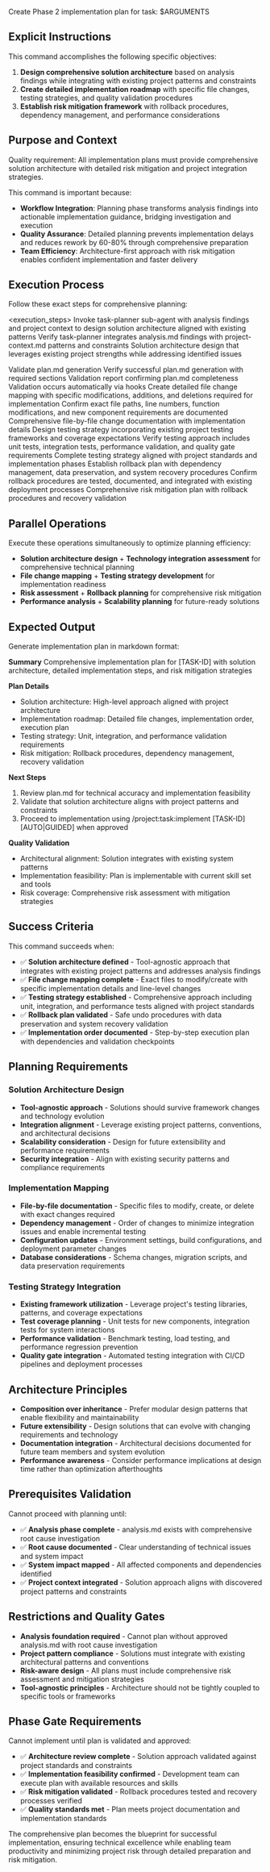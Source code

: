 Create Phase 2 implementation plan for task: $ARGUMENTS

## Explicit Instructions

This command accomplishes the following specific objectives:

1. **Design comprehensive solution architecture** based on analysis findings while integrating with existing project patterns and constraints
2. **Create detailed implementation roadmap** with specific file changes, testing strategies, and quality validation procedures
3. **Establish risk mitigation framework** with rollback procedures, dependency management, and performance considerations

## Purpose and Context

Quality requirement: All implementation plans must provide comprehensive solution architecture with detailed risk mitigation and project integration strategies.

This command is important because:

- **Workflow Integration**: Planning phase transforms analysis findings into actionable implementation guidance, bridging investigation and execution
- **Quality Assurance**: Detailed planning prevents implementation delays and reduces rework by 60-80% through comprehensive preparation
- **Team Efficiency**: Architecture-first approach with risk mitigation enables confident implementation and faster delivery

## Execution Process

Follow these exact steps for comprehensive planning:

<execution_steps>
<step number="1">
<action>Invoke task-planner sub-agent with analysis findings and project context to design solution architecture aligned with existing patterns</action>
<validation>Verify task-planner integrates analysis.md findings with project-context.md patterns and constraints</validation>
<output>Solution architecture design that leverages existing project strengths while addressing identified issues</output>
</step>

<step number="2">
<action>Validate plan.md generation</action>
<validation>Verify successful plan.md generation with required sections</validation>
<output>Validation report confirming plan.md completeness</output>
<note>Validation occurs automatically via hooks</note>
</step>

<step number="3">
<action>Create detailed file change mapping with specific modifications, additions, and deletions required for implementation</action>
<validation>Confirm exact file paths, line numbers, function modifications, and new component requirements are documented</validation>
<output>Comprehensive file-by-file change documentation with implementation details</output>
</step>

<step number="4">
<action>Design testing strategy incorporating existing project testing frameworks and coverage expectations</action>
<validation>Verify testing approach includes unit tests, integration tests, performance validation, and quality gate requirements</validation>
<output>Complete testing strategy aligned with project standards and implementation phases</output>
</step>

<step number="5">
<action>Establish rollback plan with dependency management, data preservation, and system recovery procedures</action>
<validation>Confirm rollback procedures are tested, documented, and integrated with existing deployment processes</validation>
<output>Comprehensive risk mitigation plan with rollback procedures and recovery validation</output>
</step>
</execution_steps>

## Parallel Operations

Execute these operations simultaneously to optimize planning efficiency:

- **Solution architecture design** + **Technology integration assessment** for comprehensive technical planning
- **File change mapping** + **Testing strategy development** for implementation readiness
- **Risk assessment** + **Rollback planning** for comprehensive risk mitigation
- **Performance analysis** + **Scalability planning** for future-ready solutions

## Expected Output

Generate implementation plan in markdown format:

**Summary**
Comprehensive implementation plan for [TASK-ID] with solution architecture, detailed implementation steps, and risk mitigation strategies

**Plan Details**

- Solution architecture: High-level approach aligned with project architecture
- Implementation roadmap: Detailed file changes, implementation order, execution plan
- Testing strategy: Unit, integration, and performance validation requirements
- Risk mitigation: Rollback procedures, dependency management, recovery validation

**Next Steps**

1. Review plan.md for technical accuracy and implementation feasibility
2. Validate that solution architecture aligns with project patterns and constraints
3. Proceed to implementation using /project:task:implement [TASK-ID] [AUTO|GUIDED] when approved

**Quality Validation**

- Architectural alignment: Solution integrates with existing system patterns
- Implementation feasibility: Plan is implementable with current skill set and tools
- Risk coverage: Comprehensive risk assessment with mitigation strategies

## Success Criteria

This command succeeds when:

- ✅ **Solution architecture defined** - Tool-agnostic approach that integrates with existing project patterns and addresses analysis findings
- ✅ **File change mapping complete** - Exact files to modify/create with specific implementation details and line-level changes
- ✅ **Testing strategy established** - Comprehensive approach including unit, integration, and performance tests aligned with project standards
- ✅ **Rollback plan validated** - Safe undo procedures with data preservation and system recovery validation
- ✅ **Implementation order documented** - Step-by-step execution plan with dependencies and validation checkpoints

## Planning Requirements

### Solution Architecture Design

- **Tool-agnostic approach** - Solutions should survive framework changes and technology evolution
- **Integration alignment** - Leverage existing project patterns, conventions, and architectural decisions
- **Scalability consideration** - Design for future extensibility and performance requirements
- **Security integration** - Align with existing security patterns and compliance requirements

### Implementation Mapping

- **File-by-file documentation** - Specific files to modify, create, or delete with exact changes required
- **Dependency management** - Order of changes to minimize integration issues and enable incremental testing
- **Configuration updates** - Environment settings, build configurations, and deployment parameter changes
- **Database considerations** - Schema changes, migration scripts, and data preservation requirements

### Testing Strategy Integration

- **Existing framework utilization** - Leverage project's testing libraries, patterns, and coverage expectations
- **Test coverage planning** - Unit tests for new components, integration tests for system interactions
- **Performance validation** - Benchmark testing, load testing, and performance regression prevention
- **Quality gate integration** - Automated testing integration with CI/CD pipelines and deployment processes

## Architecture Principles

- **Composition over inheritance** - Prefer modular design patterns that enable flexibility and maintainability
- **Future extensibility** - Design solutions that can evolve with changing requirements and technology
- **Documentation integration** - Architectural decisions documented for future team members and system evolution
- **Performance awareness** - Consider performance implications at design time rather than optimization afterthoughts

## Prerequisites Validation

Cannot proceed with planning until:

- ✅ **Analysis phase complete** - analysis.md exists with comprehensive root cause investigation
- ✅ **Root cause documented** - Clear understanding of technical issues and system impact
- ✅ **System impact mapped** - All affected components and dependencies identified
- ✅ **Project context integrated** - Solution approach aligns with discovered project patterns and constraints

## Restrictions and Quality Gates

- **Analysis foundation required** - Cannot plan without approved analysis.md with root cause investigation
- **Project pattern compliance** - Solutions must integrate with existing architectural patterns and conventions
- **Risk-aware design** - All plans must include comprehensive risk assessment and mitigation strategies
- **Tool-agnostic principles** - Architecture should not be tightly coupled to specific tools or frameworks

## Phase Gate Requirements

Cannot implement until plan is validated and approved:

- ✅ **Architecture review complete** - Solution approach validated against project standards and constraints
- ✅ **Implementation feasibility confirmed** - Development team can execute plan with available resources and skills
- ✅ **Risk mitigation validated** - Rollback procedures tested and recovery processes verified
- ✅ **Quality standards met** - Plan meets project documentation and implementation standards

The comprehensive plan becomes the blueprint for successful implementation, ensuring technical excellence while enabling team productivity and minimizing project risk through detailed preparation and risk mitigation.
